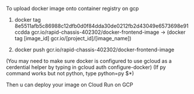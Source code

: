 To upload docker image onto container registry on gcp

1. docker tag 8e5511afb5c86988c12dfb0d0f84dda30de0212fb2d43049e6573698e91ccdda gcr.io/rapid-chassis-402302/docker-frontend-image -> (docker tag [image_id] gcr.io/[project_id]/[image_name])

2. docker push gcr.io/rapid-chassis-402302/docker-frontend-image

(You may need to make sure docker is configured to use gcloud as a cerdential helper by typing in gcloud auth configure-docker)
(If py command works but not python, type python=py $\*)

Then u can deploy your image on Cloud Run on GCP
